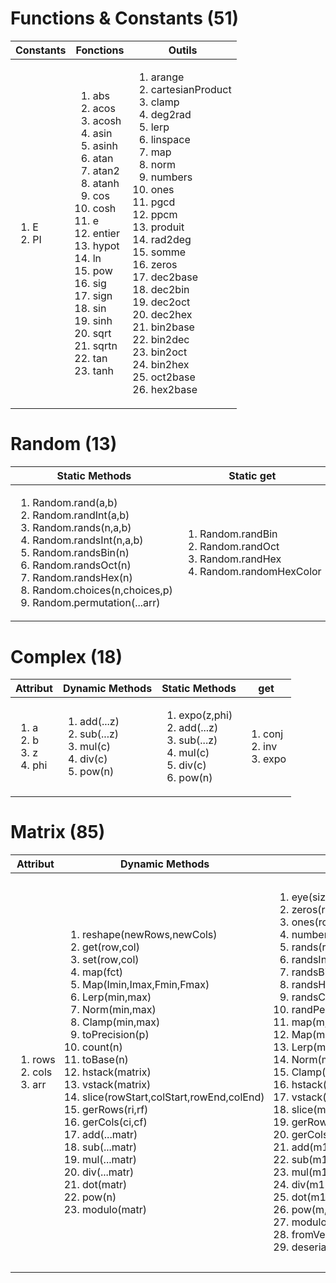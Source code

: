 [//]: # (['abs','acos','acosh','asin','asinh','atan','atan2','atanh','cos','cosh','e','entier','hypot','ln','pow','sig','sign','sin','sinh','sqrt','sqrtn','tan','tanh'])
[//]: # (['arange', 'cartesianProduct', 'clamp', 'deg2rad', 'lerp', 'linspace', 'map', 'norm', 'numbers', 'ones', 'pgcd', 'ppcm', 'produit', 'rad2deg', 'somme', 'zeros'])
# Functions & Constants (51)
<table>
    <thead>
        <tr>
            <th>Constants</th>
            <th>Fonctions</th>
            <th>Outils</th>
        </tr>
    </thead>
    <tr>
        <td>
            <ol>
                <li><span>E</span></li>
                <li><span>PI</span></li>
            </ol>
        </td>
        <td>
            <ol>
                <li><span>abs</span></li>
                <li><span>acos</span></li>
                <li><span>acosh</span></li>
                <li><span>asin</span></li>
                <li><span>asinh</span></li>
                <li><span>atan</span></li>
                <li><span>atan2</span></li>
                <li><span>atanh</span></li>
                <li><span>cos</span></li>
                <li><span>cosh</span></li>
                <li><span>e</span></li>
                <li><span>entier</span></li>
                <li><span>hypot</span></li>
                <li><span>ln</span></li>
                <li><span>pow</span></li>
                <li><span>sig</span></li>
                <li><span>sign</span></li>
                <li><span>sin</span></li>
                <li><span>sinh</span></li>
                <li><span>sqrt</span></li>
                <li><span>sqrtn</span></li>
                <li><span>tan</span></li>
                <li><span>tanh</span></li>
            </ol>
        </td>
        <td>
            <ol>
                <li><span>arange</span></li>
                <li><span>cartesianProduct</span></li>
                <li><span>clamp</span></li>
                <li><span>deg2rad</span></li>
                <li><span>lerp</span></li>
                <li><span>linspace</span></li>
                <li><span>map</span></li>
                <li><span>norm</span></li>
                <li><span>numbers</span></li>
                <li><span>ones</span></li>
                <li><span>pgcd</span></li>
                <li><span>ppcm</span></li>
                <li><span>produit</span></li>
                <li><span>rad2deg</span></li>
                <li><span>somme</span></li>
                <li><span>zeros</span></li>
                <li>dec2base</li>
                <li>dec2bin</li>
                <li>dec2oct</li>
                <li>dec2hex</li>
                <li>bin2base</li>
                <li>bin2dec</li>
                <li>bin2oct</li>
                <li>bin2hex</li>
                <li>oct2base</li>
                <li>hex2base</li>             
            </ol>
        </td>
    </tr>
</table>

# Random (13)
 <table>
    <thead>
        <tr>
            <th>Static Methods</th>
            <th>Static get</th>
        </tr>
        </thead>
        <tr>
            <td><ol><li>Random.rand(a,b)</li><li>Random.randInt(a,b)</li><li>Random.rands(n,a,b)</li><li>Random.randsInt(n,a,b)</li><li>Random.randsBin(n)</li><li>Random.randsOct(n)</li><li>Random.randsHex(n)</li><li>Random.choices(n,choices,p)</li><li>Random.permutation(...arr)</li></ol></td>
            <td><ol><li>Random.randBin</li><li>Random.randOct</li><li>Random.randHex</li><li>Random.randomHexColor</li></ol></td>
        <tr> 
</table>

# Complex (18)
 <table>
    <thead>
        <tr>
            <th>Attribut</th>
            <th>Dynamic Methods</th>
            <th>Static Methods</th>
            <th>get</th>
        </tr>
        </thead>
        <tr>
            <td><ol><li>a</li><li>b</li><li>z</li><li>phi</li></ol></td>
            <td><ol><li>add(...z)</li><li>sub(...z)</li><li>mul(c)</li><li>div(c)</li><li>pow(n)</li></ol></td>
            <td><ol><li>expo(z,phi)</li><li>add(...z)</li><li>sub(...z)</li><li>mul(c)</li><li>div(c)</li><li>pow(n)</li></ol></td>
            <td><ol><li>conj</li><li>inv</li><li>expo</li></ol></td>
        <tr>
</table>

# Matrix (85)
 <table>
    <thead>
        <tr>
            <th>Attribut</th>
            <th>Dynamic Methods</th>
            <th>Static Methods</th>
            <th>get</th>
        </tr>
        </thead>
<tr>
    <td>
        <ol>
            <li>rows</li>
            <li>cols</li>
            <li>arr</li>
        </ol>
    </td>
    <td>
        <ol>
            <li>reshape(newRows,newCols)</li>
            <li>get(row,col)</li>
            <li>set(row,col)</li>
            <li>map(fct)</li>
            <li>Map(Imin,Imax,Fmin,Fmax)</li>
            <li>Lerp(min,max)</li>
            <li>Norm(min,max)</li>
            <li>Clamp(min,max)</li>
            <li>toPrecision(p)</li>
            <li>count(n)</li>
            <li>toBase(n)</li>
            <li>hstack(matrix)</li>
            <li>vstack(matrix)</li>
            <li>slice(rowStart,colStart,rowEnd,colEnd)</li>
            <li>gerRows(ri,rf)</li>
            <li>gerCols(ci,cf)</li>
            <li>add(...matr)</li>
            <li>sub(...matr)</li>
            <li>mul(...matr)</li>
            <li>div(...matr)</li>
            <li>dot(matr)</li>
            <li>pow(n)</li>
            <li>modulo(matr)</li>
        </ol>
    </td>
    <td>
        <ol>
            <li>eye(size)</li>
            <li>zeros(rows,cols)</li>
            <li>ones(rows,cols)</li>
            <li>numbers(rows,cols,number)</li>
            <li>rands(rows,cols,a,b)</li>
            <li>randsInt(rows,cols,a,b)</li>
            <li>randsBin(rows,cols)</li>
            <li>randsHex(rows,cols)</li>
            <li>randsChoices(rows,cols,choices,p)</li>
            <li>randPermutation(rows,cols,arr)</li>
            <li>map(m,fct)</li>
            <li>Map(m,Imin,Imax,Fmin,Fmax)</li>
            <li>Lerp(m,min,max)</li>
            <li>Norm(m,min,max)</li>
            <li>Clamp(m,min,max)</li>
            <li>hstack(m1,m2)</li>
            <li>vstack(m1,m2)</li>
            <li>slice(m1,rowStart,colStart,rowEnd,colEnd)</li>
            <li>gerRows(ri,rf)</li>
            <li>gerCols(ci,cf)</li>
            <li>add(m1,...m2)</li>
            <li>sub(m1,...m2)</li>
            <li>mul(m1,...m2)</li>
            <li>div(m1,...m2)</li>
            <li>dot(m1,m2)</li>
            <li>pow(m,n)</li>
            <li>modulo(m1,m2)</li> 
            <li>fromVector(v)</li>
            <li>deserialize(data)</li>          
        </ol>
    </td>
    <td>
        <ol>
            <li>clone</li>
            <li>size</li>
            <li>shape</li>
            <li>reel</li>
            <li>imag</li>
            <li>isSquare</li>
            <li>isSym</li>
            <li>isAntiSym</li>
            <li>isDiag</li>
            <li>isOrtho</li>
            <li>isIdemp</li>
            <li>T</li>
            <li>det</li>
            <li>inv</li>
            <li>toBin</li>
            <li>toOct</li>
            <li>toHex</li>
            <li>isOdd</li>
            <li>max2min</li>
            <li>min2max</li>
            <li>somme</li>
            <li>min</li>
            <li>max</li>
            <li>minRows</li>
            <li>minCols</li>
            <li>maxRows</li>
            <li>maxCols</li>
            <li>toArray</li>
            <li>serialize</li>
            <li>table</li>
        </ol>
    </td>
</tr>

</table>
